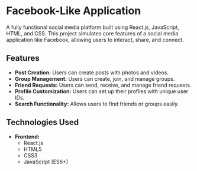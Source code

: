 # Facebook-Like Application

A fully functional social media platform built using React.js, JavaScript, HTML, and CSS. This project simulates core features of a social media application like Facebook, allowing users to interact, share, and connect.

## Features
- **Post Creation:** Users can create posts with photos and videos.
- **Group Management:** Users can create, join, and manage groups.
- **Friend Requests:** Users can send, receive, and manage friend requests.
- **Profile Customization:** Users can set up their profiles with unique user IDs.
- **Search Functionality:** Allows users to find friends or groups easily.

## Technologies Used
- **Frontend:**
  - React.js
  - HTML5
  - CSS3
  - JavaScript (ES6+)
